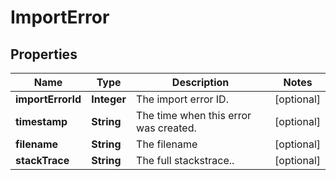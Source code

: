 # ImportError

## Properties
Name | Type | Description | Notes
------------ | ------------- | ------------- | -------------
**importErrorId** | **Integer** | The import error ID. |  [optional]
**timestamp** | **String** | The time when this error was created. |  [optional]
**filename** | **String** | The filename |  [optional]
**stackTrace** | **String** | The full stackstrace.. |  [optional]
